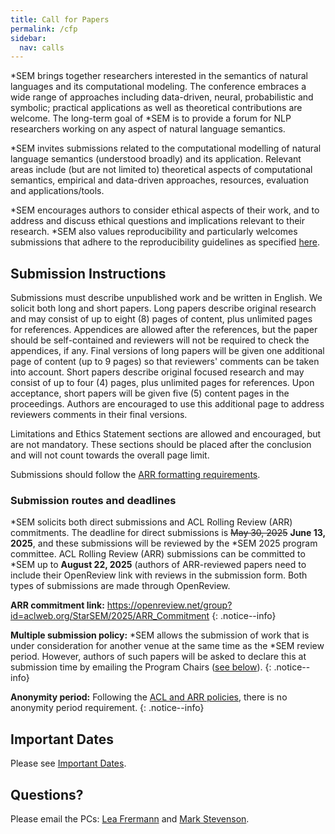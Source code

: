 ```yaml
---
title: Call for Papers
permalink: /cfp
sidebar:
  nav: calls
---
```


*SEM brings together researchers interested in the semantics of natural languages and its computational modeling. The conference embraces a wide range of approaches including data-driven, neural, probabilistic and symbolic; practical applications as well as theoretical contributions are welcome. The long-term goal of *SEM is to provide a forum for NLP researchers working on any aspect of natural language semantics.

*SEM invites submissions related to the computational modelling of natural language semantics (understood broadly) and its application. Relevant areas include (but are not limited to) theoretical aspects of computational semantics, empirical and data-driven approaches, resources, evaluation and applications/tools.

*SEM encourages authors to consider ethical aspects of their work, and to address and discuss ethical questions and implications relevant to their research. *SEM also values reproducibility and particularly welcomes submissions that adhere to the reproducibility guidelines as specified [here](https://folk.idi.ntnu.no/odderik/reproducibility_guidelines.pdf).

## Submission Instructions

Submissions must describe unpublished work and be written in English. We solicit both long and short papers. Long papers describe original research and may consist of up to eight (8) pages of content, plus unlimited pages for references. Appendices are allowed after the references, but the paper should be self-contained and reviewers will not be required to check the appendices, if any. Final versions of long papers will be given one additional page of content (up to 9 pages) so that reviewers' comments can be taken into account. Short papers describe original focused research and may consist of up to four (4) pages, plus unlimited pages for references. Upon acceptance, short papers will be given five (5) content pages in the proceedings. Authors are encouraged to use this additional page to address reviewers comments in their final versions.

Limitations and Ethics Statement sections are allowed and encouraged, but are not mandatory. These sections should be placed after the conclusion and will not count towards the overall page limit.

Submissions should follow the [ARR formatting requirements](https://github.com/acl-org/acl-style-files).

### Submission routes and deadlines

*SEM solicits both direct submissions and ACL Rolling Review (ARR) commitments. The deadline for direct submissions is ~~May 30, 2025~~ **June 13, 2025**, and these submissions will be reviewed by the *SEM 2025 program committee. ACL Rolling Review (ARR) submissions can be committed to *SEM up to **August 22, 2025** (authors of ARR-reviewed papers need to include their OpenReview link with reviews in the submission form. Both types of submissions are made through OpenReview.

**ARR commitment link:**
<https://openreview.net/group?id=aclweb.org/StarSEM/2025/ARR_Commitment>
{: .notice--info}

**Multiple submission policy:** *SEM allows the submission of work that is under consideration for another venue at the same time as the *SEM review period. However, authors of such papers will be asked to declare this at submission time by emailing the Program Chairs ([see below](/cfp#questions)).
{: .notice--info}

**Anonymity period:** Following the [ACL and ARR policies](https://www.aclweb.org/portal/content/report-acl-committee-anonymity-policy), there is no anonymity period requirement.
{: .notice--info}

## Important Dates

Please see [Important Dates](/#important-dates).

## Questions?

Please email the PCs: [Lea Frermann](mailto:lea.frermann@unimelb.edu.au) and [Mark Stevenson](mailto:mark.stevenson@sheffield.ac.uk).

